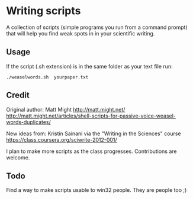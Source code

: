 
Writing scripts
===============

A collection of scripts (simple programs you run from a command prompt)
that will help you find weak spots in in your scientific writing.

Usage
-----

If the script (.sh extension) is in the same folder as your text file run:

    ./weaselwords.sh  yourpaper.txt




Credit
------

Original author:
 Matt Might http://matt.might.net/
 http://matt.might.net/articles/shell-scripts-for-passive-voice-weasel-words-duplicates/

New ideas from:
 Kristin Sainani via the "Writing in the Sciences" course https://class.coursera.org/sciwrite-2012-001/

I plan to make more scripts as the class progresses.
Contributions are welcome.


Todo
----

Find a way to make scripts usable to win32 people. They are people too ;)



